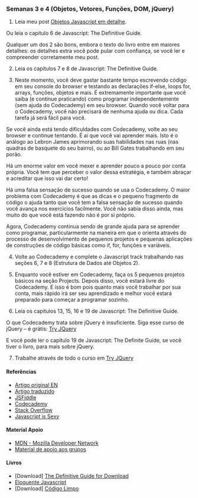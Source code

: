 ### Semanas 3 e 4 (Objetos, Vetores, Funções, DOM, jQuery)

1. Leia meu post [Objetos Javascript em detalhe](http://javascriptissexy.com/javascript-objects-in-detail/).

Ou leia o capítulo 6 de Javascript: The Definitive Guide.

Qualquer um dos 2 são bons, embora o texto do livro entre em maiores detalhes: os detalhes extra você pode pular com confiança, se você ler e compreender corretamente meu post.

2. Leia os capítulos 7 e 8 de Javascript: The Definitive Guide.

3. Neste momento, você deve gastar bastante tempo escrevendo código em seu console do browser e testando as declarações if-else, loops for, arrays, funções, objetos e mais. É extremamente importante que você saiba (e continue praticando) como programar independentemente (sem ajuda do Codecademy) em seu browser. Quando você voltar para o Codecademy, você não precisará de nenhuma ajuda ou dica. Cada tarefa já será fácil para você.

Se você ainda está tendo dificuldades com Codecademy, volte ao seu browser e continue tentando. É ai que você vai aprender mais. Isto é o análogo ao Lebron James aprimorando suas habilidades nas ruas (nas quadras de basquete do seu bairro), ou ao Bill Gates trabalhando em seu porão.

Há um enorme valor em você mexer e aprender pouco a pouco por conta própria. Você tem que perceber o valor dessa estratégia, e também abraçar e acreditar que isso vai dar certo!

Há uma falsa sensação de sucesso quando se usa o Codecademy. O maior problema com Codecademy é que as dicas e o pequeno fragmento de código o ajuda tanto que você tem a falsa sensação de sucesso quando você avança nos exercícios facilmente. Você não sabia disso ainda, mas muito do que você está fazendo não é por si próprio.

Agora, Codecademy continua sendo de grande ajuda para se aprender como programar, particularmente na maneira em que o orienta através do processo de desenvolvimento de pequenos projetos e pequenas aplicações de construções de código básicas como if, for, funções e variáveis.

4. Volte ao Codecademy e complete o Javascript track trabalhando nas seções 6, 7 e 8 (Estrutura de Dados até Objetos 2).

5. Enquanto você estiver em Codecademy, faça os 5 pequenos projetos básicos na seção Projects. Depois disso, você estará livre do Codecademy. E isso é bom pois quanto mais você trabalhar por sua conta, mais rápido irá ser seu aprendizado e melhor você estará preparado para começar a programar sozinho.

6. Leia os capítulos 13, 15, 16 e 19 de Javascript: The Definitive Guide.

O que Codecademy trata sobre jQuery é insuficiente. Siga esse curso de jQuery – é grátis: [Try JQuery](http://try.jquery.com/)

E você pode ler o capítulo 19 de Javascript: The Definite Guide, se você tiver o livro, para mais sobre jQuery.

7. Trabalhe através de todo o curso em [Try JQuery](http://try.jquery.com/)

#### Referências

- [Artigo original EN](http://javascriptissexy.com/how-to-learn-javascript-properly/)
- [Artigo traduzido](https://codeinbrasil.wordpress.com/2013/04/28/como-aprender-javascript-corretamente-javascript-is-sexy/)
- [JSFiddle](https://jsfiddle.net/)
- [Codecademy](https://www.codecademy.com/)
- [Stack Overflow](http://stackoverflow.com/)
- [Javascript is Sexy](http://javascriptissexy.com/)

#### Material Apoio

- [MDN - Mozilla Developer Network](https://developer.mozilla.org/en-US/Learn/JavaScript)
- [Material de apoio aos grupos](https://github.com/training-center/study-groups/blob/master/material-de-apoio.md)

#### Livros
- [Download] [The Definitive Guide for Download](http://jonathanlima.com.br/The%20Definitive%20Guide.pdf.zip)
- [Eloquente Javascript](https://github.com/braziljs/eloquente-javascript)
- [Download] [Código Limpo](http://jonathanlima.com.br/Codigo%20Limpo%20-%20Completo%20PT.pdf.zip)
